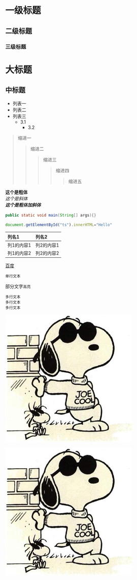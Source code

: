 # 一级标题
## 二级标题
### 三级标题

大标题
====

中标题
----

* 列表一
* 列表二
* 列表三
  * 3.1
    * 3.2

>缩进一
>>缩进二
>>>缩进三
>>>>缩进四
>>>>>缩进五

**这个是粗体**<br>
*这个是斜体*<br>
***这个是粗体加斜体***

```Java
public static void main(String[] args){}
```

```javascript
document.getElementById("ts").innerHTML="Hello"
```

|列名1|列名2|
|:---|:---|
|列1的内容1|列2的内容1|
|列1的内容2|列2的内容2|

[百度](https://www.baidu.com "别点")

    单行文本

部分文字`高亮`

    多行文本
    多行文本
    多行文本

![头像](https://github.com/0o0b/test/blob/master/23551155.jpg)

[![0o0b](https://github.com/0o0b/test/blob/master/23551155.jpg)](https://github.com/0o0b "Hello 0o0b.")
